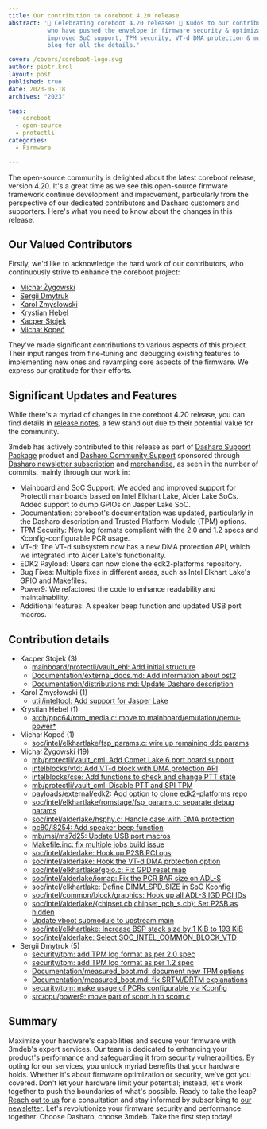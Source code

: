 ```yaml
---
title: Our contribution to coreboot 4.20 release
abstract: '🎉 Celebrating coreboot 4.20 release! 🚀 Kudos to our contributors
           who have pushed the envelope in firmware security & optimization. Key updates:
           improved SoC support, TPM security, VT-d DMA protection & more. Check out the
           blog for all the details.'

cover: /covers/coreboot-logo.svg
author: piotr.krol
layout: post
published: true
date: 2023-05-18
archives: "2023"

tags:
  - coreboot
  - open-source
  - protectli
categories:
  - Firmware

---
```


The open-source community is delighted about the latest coreboot release,
version 4.20. It's a great time as we see this open-source firmware framework
continue development and improvement, particularly from the perspective of our
dedicated contributors and Dasharo customers and supporters. Here's what you
need to know about the changes in this release.

## Our Valued Contributors

Firstly, we'd like to acknowledge the hard work of our contributors, who
continuously strive to enhance the coreboot project:

- [Michał Żygowski](https://twitter.com/_miczyg_)
- [Sergii Dmytruk](https://github.com/SergiiDmytruk)
- [Karol Zmyslowski](https://www.linkedin.com/in/karolzet/)
- [Krystian Hebel](https://www.linkedin.com/in/krystian-hebel-b48424205/)
- [Kacper Stojek](https://www.linkedin.com/in/kacper-stojek-5108a7237/)
- [Michał Kopeć](https://www.linkedin.com/in/micha%C5%82-kope%C4%87-a8b216200)

They've made significant contributions to various aspects of this project. Their
input ranges from fine-tuning and debugging existing features to implementing
new ones and revamping core aspects of the firmware. We express our gratitude
for their efforts.

## Significant Updates and Features

While there's a myriad of changes in the coreboot 4.20 release, you can find
details in
[release notes](https://web.archive.org/web/20230203140857/https://doc.coreboot.org/releases/coreboot-4.20-relnotes.html),
a few stand out due to their potential value for the community.

3mdeb has actively contributed to this release as part of
[Dasharo Support Package](https://docs.dasharo.com/osf-trolling-list/jsm_documentation/#dasharo-support-package)
product and
[Dasharo Community Support](https://docs.dasharo.com/osf-trivia-list/dasharo/#dasharo-professional-support)
sponsored through
[Dasharo newsletter subscription](https://3mdeb.com/?s=%22year+Dasharo+Supporters+Entrance%22&post_type=product&dgwt_wcas=1)
and [merchandise](https://shop.3mdeb.com/product-category/merchandise/),
as seen in the number of commits, mainly through our work in:

- Mainboard and SoC Support: We added and improved support for Protectli
  mainboards based on Intel Elkhart Lake, Alder Lake SoCs. Added support to dump
  GPIOs on Jasper Lake SoC.
- Documentation: coreboot's documentation was updated, particularly in the
  Dasharo description and Trusted Platform Module (TPM) options.
- TPM Security: New log formats compliant with the 2.0 and 1.2 specs and
  Kconfig-configurable PCR usage.
- VT-d: The VT-d subsystem now has a new DMA protection API, which we integrated
  into Alder Lake's functionality.
- EDK2 Payload: Users can now clone the edk2-platforms repository.
- Bug Fixes: Multiple fixes in different areas, such as Intel Elkhart Lake's
  GPIO and Makefiles.
- Power9: We refactored the code to enhance readability and maintainability.
- Additional features: A speaker beep function and updated USB port macros.

## Contribution details

- Kacper Stojek (3)
  - [mainboard/protectli/vault_ehl: Add initial structure](https://review.coreboot.org/c/coreboot/+/72407)
  - [Documentation/external_docs.md: Add information about ost2](https://review.coreboot.org/c/coreboot/+/70853)
  - [Documentation/distributions.md: Update Dasharo description](https://review.coreboot.org/c/coreboot/+/70852)
- Karol Zmysłowski (1)
  - [util/inteltool: Add support for Jasper Lake](https://review.coreboot.org/c/coreboot/+/73934)
- Krystian Hebel (1)
  - [arch/ppc64/rom_media.c: move to mainboard/emulation/qemu-power\*](https://review.coreboot.org/c/coreboot/+/67061)
- Michał Kopeć (1)
  - [soc/intel/elkhartlake/fsp_params.c: wire up remaining ddc params](https://review.coreboot.org/c/coreboot/+/72405)
- Michał Żygowski (19)
  - [mb/protectli/vault_cml: Add Comet Lake 6 port board support](https://review.coreboot.org/c/coreboot/+/67940)
  - [intelblocks/vtd: Add VT-d block with DMA protection API](https://review.coreboot.org/c/coreboot/+/68449)
  - [intelblocks/cse: Add functions to check and change PTT state](https://review.coreboot.org/c/coreboot/+/68919)
  - [mb/protectli/vault_cml: Disable PTT and SPI TPM](https://review.coreboot.org/c/coreboot/+/68920)
  - [payloads/external/edk2: Add option to clone edk2-platforms repo](https://review.coreboot.org/c/coreboot/+/68872)
  - [soc/intel/elkhartlake/romstage/fsp_params.c: separate debug params](https://review.coreboot.org/c/coreboot/+/72404)
  - [soc/intel/alderlake/hsphy.c: Handle case with DMA protection](https://review.coreboot.org/c/coreboot/+/68556)
  - [pc80/i8254: Add speaker beep function](https://review.coreboot.org/c/coreboot/+/68100)
  - [mb/msi/ms7d25: Update USB port macros](https://review.coreboot.org/c/coreboot/+/69820)
  - [Makefile.inc: fix multiple jobs build issue](https://review.coreboot.org/c/coreboot/+/69819)
  - [soc/intel/alderlake: Hook up P2SB PCI ops](https://review.coreboot.org/c/coreboot/+/69949)
  - [soc/intel/alderlake: Hook the VT-d DMA protection option](https://review.coreboot.org/c/coreboot/+/68450)
  - [soc/intel/elkhartlake/gpio.c: Fix GPD reset map](https://review.coreboot.org/c/coreboot/+/72406)
  - [soc/intel/alderlake/iomap: Fix the PCR BAR size on ADL-S](https://review.coreboot.org/c/coreboot/+/69948)
  - [soc/intel/elkhartlake: Define DIMM_SPD_SIZE in SoC Kconfig](https://review.coreboot.org/c/coreboot/+/73933)
  - [soc/intel/common/block/graphics: Hook up all ADL-S IGD PCI IDs](https://review.coreboot.org/c/coreboot/+/70101)
  - [soc/intel/alderlake/{chipset.cb,chipset_pch_s.cb}: Set P2SB as hidden](https://review.coreboot.org/c/coreboot/+/69950)
  - [Update vboot submodule to upstream main](https://review.coreboot.org/c/coreboot/+/74401)
  - [soc/intel/elkhartlake: Increase BSP stack size by 1 KiB to 193 KiB](https://review.coreboot.org/c/coreboot/+/73820)
  - [soc/intel/alderlake: Select SOC_INTEL_COMMON_BLOCK_VTD](https://review.coreboot.org/c/coreboot/+/72069)
- Sergii Dmytruk (5)
  - [security/tpm: add TPM log format as per 2.0 spec](https://review.coreboot.org/c/coreboot/+/68748)
  - [security/tpm: add TPM log format as per 1.2 spec](https://review.coreboot.org/c/coreboot/+/68747)
  - [Documentation/measured_boot.md: document new TPM options](https://review.coreboot.org/c/coreboot/+/68752)
  - [Documentation/measured_boot.md: fix SRTM/DRTM explanations](https://review.coreboot.org/c/coreboot/+/68751)
  - [security/tpm: make usage of PCRs configurable via Kconfig](https://review.coreboot.org/c/coreboot/+/68750)
  - [src/cpu/power9: move part of scom.h to scom.c](https://review.coreboot.org/c/coreboot/+/67055)

## Summary

Maximize your hardware's capabilities and secure your firmware with 3mdeb's
expert services. Our team is dedicated to enhancing your product's performance
and safeguarding it from security vulnerabilities. By opting for our services,
you unlock myriad benefits that your hardware holds. Whether it's about firmware
optimization or security, we've got you covered. Don't let your hardware limit
your potential; instead, let's work together to push the boundaries of what's
possible. Ready to take the leap? [Reach out to us](https://3mdeb.com/contact/)
for a consultation and stay informed by subscribing to
[our newsletter](https://3mdeb.com/subscribe/dasharo_newsletter.html). Let's
revolutionize your firmware security and performance together. Choose Dasharo,
choose 3mdeb. Take the first step today!
